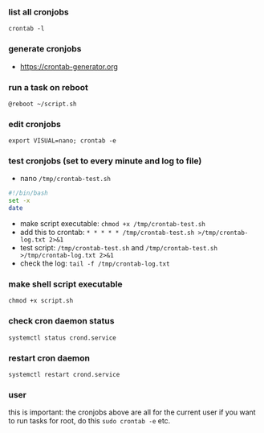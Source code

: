 ### list all cronjobs

```crontab -l```

### generate cronjobs

- https://crontab-generator.org

### run a task on reboot

```@reboot ~/script.sh```

### edit cronjobs

```export VISUAL=nano; crontab -e```

### test cronjobs (set to every minute and log to file)

- nano ```/tmp/crontab-test.sh```
```sh
#!/bin/bash
set -x
date
```
- make script executable: ```chmod +x /tmp/crontab-test.sh```
- add this to crontab: ```* * * * * /tmp/crontab-test.sh >/tmp/crontab-log.txt 2>&1```
- test script: ```/tmp/crontab-test.sh``` and ```/tmp/crontab-test.sh >/tmp/crontab-log.txt 2>&1```
- check the log: ```tail -f /tmp/crontab-log.txt```

### make shell script executable

```chmod +x script.sh```

### check cron daemon status

```systemctl status crond.service```

### restart cron daemon

```systemctl restart crond.service```

### user

this is important: the cronjobs above are all for the current user
if you want to run tasks for root, do this
```sudo crontab -e```
etc.